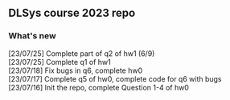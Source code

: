## DLSys course 2023 repo

### What's new

[23/07/25] Complete part of q2 of hw1 (6/9) <br>
[23/07/25] Complete q1 of hw1 <br>
[23/07/18] Fix bugs in q6, complete hw0 <br>
[23/07/17] Complete q5 of hw0, complete code for q6 with bugs <br>
[23/07/16] Init the repo, complete Question 1-4 of hw0
